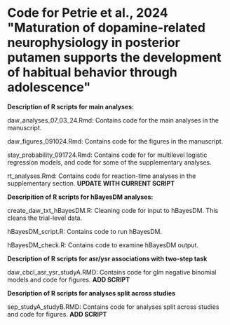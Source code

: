 # Code for Petrie et al., 2024 "Maturation of dopamine-related neurophysiology in posterior putamen supports the development of habitual behavior through adolescence"

**Description of R scripts for main analyses:**

daw_analyses_07_03_24.Rmd: Contains code for the main analyses in the manuscript.

daw_figures_091024.Rmd: Contains code for the figures in the manuscript.

stay_probability_091724.Rmd: Contains code for for multilevel logistic regression models, and code for some of the supplementary analyses.

rt_analyses.Rmd: Contains code for reaction-time analyses in the supplementary section. **UPDATE WITH CURRENT SCRIPT**

**Descripition of R scripts for hBayesDM analyses:**

create_daw_txt_hBayesDM.R: Cleaning code for input to hBayesDM. This cleans the trial-level data.

hBayesDM_script.R: Contains code to run hBayesDM.

hBayesDM_check.R: Contains code to examine hBayesDM output.

**Description of R scripts for asr/ysr associations with two-step task**

daw_cbcl_asr_ysr_studyA.RMD: Contains code for glm negative binomial models and code for figures. **ADD SCRIPT**

**Description of R scripts for analyses split across studies**

sep_studyA_studyB.RMD: Contains code for analyses split across studies and code for figures. **ADD SCRIPT**
